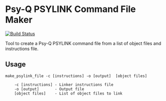 # Psy-Q PSYLINK Command File Maker

[![Build Status](https://github.com/devon-artmeier/make-psylink-file/actions/workflows/cmake-multi-platform.yml/badge.svg)](https://github.com/devon-artmeier/make-psylink-file/actions/workflows/cmake-multi-platform.yml)

Tool to create a Psy-Q PSYLINK command file from a list of object files and instructions file.

## Usage

    make_psylink_file -c [instructions] -o [output]  [object files]
    
        -c [instructions] - Linker instructions file
        -o [output]       - Output file
        [object files]    - List of object files to link

